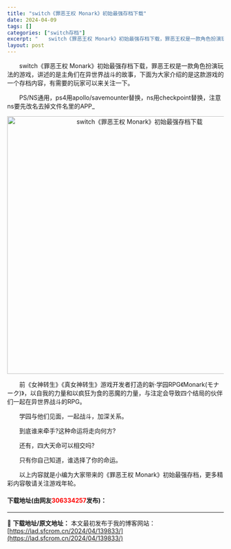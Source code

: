 ```yaml
---
title: "switch《罪恶王权 Monark》初始最强存档下载"
date: 2024-04-09
tags: []
categories: ["switch存档"]
excerpt: "　　switch《罪恶王权 Monark》初始最强存档下载，罪恶王权是一款角色扮演玩法的游戏，讲述的是主角们在异世界战斗的故事，下面为大家介绍的是这款游戏的一个存档内容，有需要的玩家可以来关注一下。 　　PS/NS通用，ps4用apollo/savemounter替换，ns用checkpoint替换&hellip;"
layout: post
---
```


 <p>　　switch《罪恶王权 Monark》初始最强存档下载，罪恶王权是一款角色扮演玩法的游戏，讲述的是主角们在异世界战斗的故事，下面为大家介绍的是这款游戏的一个存档内容，有需要的玩家可以来关注一下。</p> <p>　　PS/NS通用，ps4用apollo/savemounter替换，ns用checkpoint替换，注意ns要先改名去掉文件名里的APP_</p> <p align="center"><img align="" border="0" src="https://lad.sfcrom.cn/wp-content/uploads/2024/04/20240409_6614f25260040.webp" width="600" alt="switch《罪恶王权 Monark》初始最强存档下载" /></p> <p>　　前《女神转生》《真女神转生》游戏开发者打造的新&middot;学园RPG《Monark(モナーク)》，以自我的力量和以疯狂为食的恶魔的力量，与注定会导致四个结局的伙伴们一起在异世界战斗的RPG。</p> <p>　　学园与他们见面，一起战斗，加深关系。</p> <p>　　到底谁来牵手?这种命运将走向何方?</p> <p>　　还有，四大天命可以相交吗?</p> <p>　　只有你自己知道，谁选择了你的命运。</p> <p>　　以上内容就是小编为大家带来的《罪恶王权 Monark》初始最强存档，更多精彩内容敬请关注游戏年轮。</p> <p><h4>下载地址(由网友<font color="red">306334257</font>发布)：</h4></p> 

---
📖 **下载地址/原文地址：** 本文最初发布于我的博客网站：[https://lad.sfcrom.cn/2024/04/139833/](https://lad.sfcrom.cn/2024/04/139833/)
